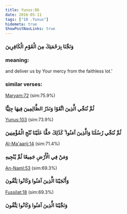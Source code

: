 ```yaml
---
title: Yunus:86
date: 2016-05-11
tags: ["10 .Yunus"]
hidemeta: true 
ShowPostNavLinks: true 
---
```

### وَنَجِّنَا بِرَحْمَتِكَ مِنَ الْقَوْمِ الْكَافِرِينَ
### meaning: 
and deliver us by Your mercy from the faithless lot.’
### similar verses: 

[Maryam:72](/19/72) (sim:75.9%)

### ثُمَّ نُنَجِّي الَّذِينَ اتَّقَوْا وَنَذَرُ الظَّالِمِينَ فِيهَا جِثِيًّا

[Yunus:103](/10/103) (sim:73.9%)

### ثُمَّ نُنَجِّي رُسُلَنَا وَالَّذِينَ آمَنُوا ۚ كَذَٰلِكَ حَقًّا عَلَيْنَا نُنْجِ الْمُؤْمِنِينَ

[Al-Ma'aarij:14](/70/14) (sim:71.4%)

### وَمَنْ فِي الْأَرْضِ جَمِيعًا ثُمَّ يُنْجِيهِ

[An-Naml:53](/27/53) (sim:69.3%)

### وَأَنْجَيْنَا الَّذِينَ آمَنُوا وَكَانُوا يَتَّقُونَ

[Fussilat:18](/41/18) (sim:69.3%)

### وَنَجَّيْنَا الَّذِينَ آمَنُوا وَكَانُوا يَتَّقُونَ
